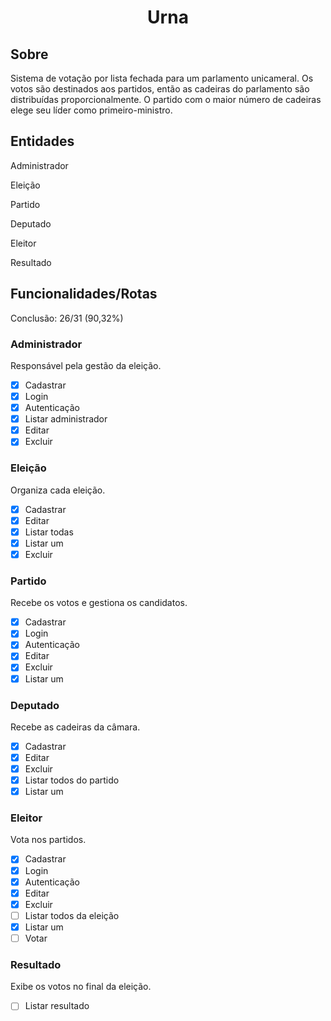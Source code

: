 <h1 align='center'>Urna</h1>

## Sobre
Sistema de votação por lista fechada para um parlamento unicameral. Os votos são destinados aos partidos, então as cadeiras do parlamento são distribuídas proporcionalmente. O partido com o maior número de cadeiras elege seu líder como primeiro-ministro.

## Entidades
Administrador

Eleição

Partido

Deputado

Eleitor

Resultado

## Funcionalidades/Rotas
Conclusão: 26/31 (90,32%)

### Administrador 
Responsável pela gestão da eleição.

- [x] Cadastrar
- [x] Login
- [x] Autenticação
- [x] Listar administrador
- [x] Editar
- [x] Excluir

### Eleição
Organiza cada eleição.

- [x] Cadastrar
- [x] Editar
- [x] Listar todas
- [x] Listar um
- [x] Excluir

### Partido
Recebe os votos e gestiona os candidatos.

- [x] Cadastrar
- [x] Login
- [x] Autenticação
- [x] Editar
- [x] Excluir
- [x] Listar um

### Deputado
Recebe as cadeiras da câmara.

- [x] Cadastrar
- [x] Editar
- [x] Excluir
- [x] Listar todos do partido
- [x] Listar um

### Eleitor
Vota nos partidos.

- [x] Cadastrar
- [x] Login
- [x] Autenticação
- [x] Editar
- [x] Excluir
- [ ] Listar todos da eleição
- [x] Listar um
- [ ] Votar

### Resultado
Exibe os votos no final da eleição.

- [ ] Listar resultado

